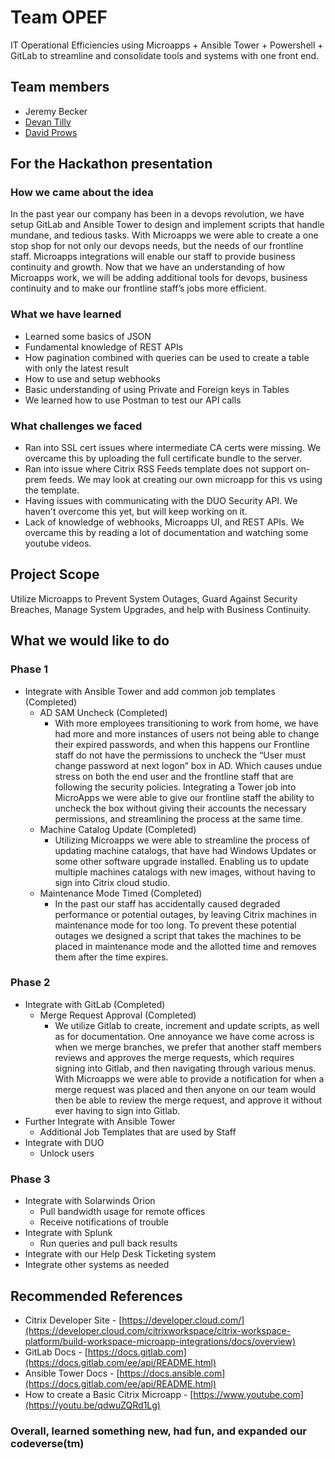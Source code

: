 # Team OPEF

IT Operational Efficiencies using Microapps + Ansible Tower + Powershell + GitLab to streamline and consolidate tools and systems with one front end.

## Team members

- Jeremy Becker
- [Devan Tilly](https://twitter.com/devantilly)
- [David Prows](https://twitter.com/commputethis)

## For the Hackathon presentation

### How we came about the idea

In the past year our company has been in a devops revolution, we have setup GitLab and Ansible Tower to design and implement scripts that handle mundane, and tedious tasks. With Microapps we were able to create a one stop shop for not only our devops needs, but the needs of our frontline staff. Microapps integrations will enable our staff to provide business continuity and growth. Now that we have an understanding of how Microapps work, we will be adding additional tools for devops, business continuity and to make our frontline staff’s jobs more efficient.

### What we have learned

- Learned some basics of JSON
- Fundamental knowledge of REST APIs
- How pagination combined with queries can be used to create a table with only the latest result
- How to use and setup webhooks
- Basic understanding of using Private and Foreign keys in Tables
- We learned how to use Postman to test our API calls

### What challenges we faced

- Ran into SSL cert issues where intermediate CA certs were missing. We overcame this by uploading the full certificate bundle to the server.
- Ran into issue where Citrix RSS Feeds template does not support on-prem feeds. We may look at creating our own microapp for this vs using the template.
- Having issues with communicating with the DUO Security API.  We haven't overcome this yet, but will keep working on it.
- Lack of knowledge of webhooks, Microapps UI, and REST APIs.  We overcame this by reading a lot of documentation and watching some youtube videos.

## Project Scope

Utilize Microapps to Prevent System Outages, Guard Against Security Breaches, Manage System Upgrades, and help with Business Continuity.

## What we would like to do

### Phase 1

- Integrate with Ansible Tower and add common job templates (Completed)
  - AD SAM Uncheck (Completed)
    - With more employees transitioning to work from home, we have had more and more instances of users not being able to change their expired passwords, and when this happens our Frontline staff do not have the permissions to uncheck the “User must change password at next logon” box in AD. Which causes undue stress on both the end user and the frontline staff that are following the security policies. Integrating a Tower job into MicroApps we were able to give our frontline staff the ability to uncheck the box without giving their accounts the necessary permissions, and streamlining the process at the same time.
  - Machine Catalog Update (Completed)
    - Utilizing Microapps we were able to streamline the process of updating machine catalogs, that have had Windows Updates or some other software upgrade installed. Enabling us to update multiple machines catalogs with new images, without having to sign into Citrix cloud studio.
  - Maintenance Mode Timed (Completed)
    - In the past our staff has accidentally caused degraded performance or potential outages, by leaving Citrix machines in maintenance mode for too long. To prevent these potential outages we designed a script that takes the machines to be placed in maintenance mode and the allotted time and removes them after the time expires.

### Phase 2

- Integrate with GitLab (Completed)
  - Merge Request Approval (Completed)
    - We utilize Gitlab to create, increment and update scripts, as well as for documentation. One annoyance we have come across is when we merge branches, we prefer that another staff members reviews and approves the merge requests, which requires signing into Gitlab, and then navigating through various menus. With Microapps we were able to provide a notification for when a merge request was placed and then anyone on our team would then be able to review the merge request, and approve it without ever having to sign into Gitlab.
- Further Integrate with Ansible Tower
  - Additional Job Templates that are used by Staff
- Integrate with DUO
  - Unlock users

### Phase 3

- Integrate with Solarwinds Orion
  - Pull bandwidth usage for remote offices
  - Receive notifications of trouble
- Integrate with Splunk
  - Run queries and pull back results
- Integrate with our Help Desk Ticketing system
- Integrate other systems as needed

## Recommended References

- Citrix Developer Site - [https://developer.cloud.com/](https://developer.cloud.com/citrixworkspace/citrix-workspace-platform/build-workspace-microapp-integrations/docs/overview)
- GitLab Docs - [https://docs.gitlab.com](https://docs.gitlab.com/ee/api/README.html)
- Ansible Tower Docs - [https://docs.ansible.com](https://docs.gitlab.com/ee/api/README.html)
- How to create a Basic Citrix Microapp - [https://www.youtube.com](https://youtu.be/qdwuZQRd1Lg)

### Overall, learned something new, had fun, and expanded our codeverse(tm)

